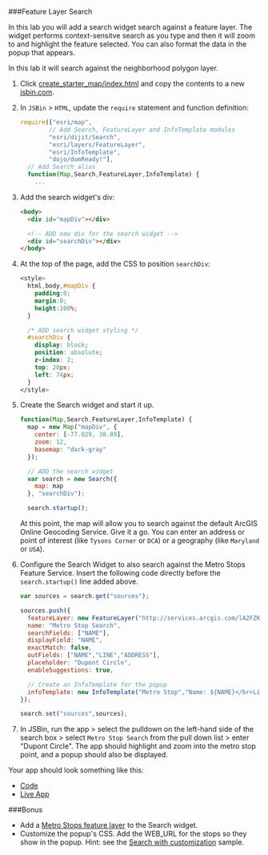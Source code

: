 ###Feature Layer Search

In this lab you will add a search widget search against a feature layer. The widget performs context-sensitve search as you type and then it will zoom to and highlight the feature selected. You can also format the data in the popup that appears. 

In this lab it will search against the neighborhood polygon layer.

1. Click [create_starter_map/index.html](../create_starter_map/index.html) and copy the contents to a new [jsbin.com](http://jsbin.com).

2. In `JSBin` > `HTML`, update the `require` statement and function definition:

    ```javascript
    require(["esri/map",
            // Add Search, FeatureLayer and InfoTemplate modules
            "esri/dijit/Search",
            "esri/layers/FeatureLayer",
            "esri/InfoTemplate",
            "dojo/domReady!"],
      // Add Search alias
      function(Map,Search,FeatureLayer,InfoTemplate) {
        ... 
    ```

3. Add the search widget's div:
 
    ```html
    <body>
      <div id="mapDiv"></div>

      <!-- ADD new div for the search widget -->
      <div id="searchDiv"></div>
    </body>
    ``` 

4. At the top of the page, add the CSS to position `searchDiv`:

    ```CSS
    <style>
      html,body,#mapDiv {
        padding:0;
        margin:0;
        height:100%;
      }

      /* ADD search widget styling */ 
      #searchDiv {
        display: block;
        position: absolute;
        z-index: 2;
        top: 20px;
        left: 74px;
      }
    </style>
    ```

5. Create the Search widget and start it up.

    ```javascript
    function(Map,Search,FeatureLayer,InfoTemplate) {
      map = new Map("mapDiv", {
        center: [-77.029, 38.89],
        zoom: 12,
        basemap: "dark-gray"
      });

      // ADD the search widget 
      var search = new Search({
        map: map
      }, "searchDiv");

      search.startup();
    ```

    At this point, the map will allow you to search against the default ArcGIS Online Geocoding Service. Give it a go. You can enter an address or point of interest (like `Tysons Corner` or `DCA`) or a geography (like `Maryland` or `USA`).

6. Configure the Search Widget to also search against the Metro Stops Feature Service. Insert the following code directly before the `search.startup()` line added above.

    ```javascript
    var sources = search.get("sources");

    sources.push({
      featureLayer: new FeatureLayer("http://services.arcgis.com/lA2FZKuu26Fips7U/ArcGIS/rest/services/MetroStops/FeatureServer/0"),
      name: "Metro Stop Search",
      searchFields: ["NAME"],
      displayField: "NAME",
      exactMatch: false,
      outFields: ["NAME","LINE","ADDRESS"],
      placeholder: "Dupont Circle",
      enableSuggestions: true,

      // Create an InfoTemplate for the popup
      infoTemplate: new InfoTemplate("Metro Stop","Name: ${NAME}</br>Line: ${LINE}</br>Address: ${ADDRESS}")
    });

    search.set("sources",sources);
    ```

7. In JSBin, run the app > select the pulldown on the left-hand side of the search box > select `Metro Stop Search` from the pull down list > enter "Dupont Circle". The app should highlight and zoom into the metro stop point, and a popup should also be displayed.

Your app should look something like this:
* [Code](index.html)
* [Live App](https://jofraley.github.io/Hacking_JavaScript/labs/jsapi3/search_with_widget/index.html)

###Bonus
* Add a [Metro Stops feature layer](http://services.arcgis.com/lA2FZKuu26Fips7U/ArcGIS/rest/services/MetroStops/FeatureServer/0) to the Search widget.
* Customize the popup's CSS. Add the WEB_URL for the stops so they show in the popup.  Hint: see the [Search with customization](https://developers.arcgis.com/javascript/jssamples/search_customized.html) sample.
